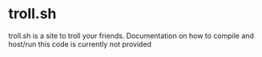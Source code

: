 # troll.sh
troll.sh is a site to troll your friends.
Documentation on how to compile and host/run this code is currently not provided
